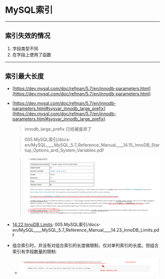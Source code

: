 # MySQL索引
---
## 索引失效的情况
1. 字段类型不同
2. 在字段上使用了函数

---
## 索引最大长度
+ [https://dev.mysql.com/doc/refman/5.7/en/innodb-parameters.html](https://dev.mysql.com/doc/refman/5.7/en/innodb-parameters.html)
+ [https://dev.mysql.com/doc/refman/5.7/en/innodb-parameters.html#sysvar_innodb_large_prefix](https://dev.mysql.com/doc/refman/5.7/en/innodb-parameters.html#sysvar_innodb_large_prefix)
   > innodb_large_prefix  已经被废弃了

   > 005.MySQL索引/docs-en/MySQL____MySQL_5.7_Reference_Manual____14.15_InnoDB_Startup_Options_and_System_Variables.pdf
   
   > <img src="./pics/innodb-large-prefix-index20220918.png"/>
+ [14.22 InnoDB Limits](https://dev.mysql.com/doc/refman/5.7/en/innodb-limits.html): 005.MySQL索引/docs-en/MySQL____MySQL_5.7_Reference_Manual____14.23_InnoDB_Limits.pdf
+ 组合索引时，并没有对组合索引的长度做限制，仅对单列索引的长度。但组合索引有字段数量的限制:
  - <img src="./pics/index-limit-2022-09-18_23-52.png"/>
